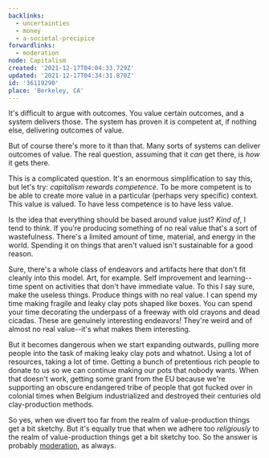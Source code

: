```yaml
---
backlinks:
  - uncertainties
  - money
  - a-societal-precipice
forwardlinks:
  - moderation
node: Capitalism
created: '2021-12-17T04:04:33.729Z'
updated: '2021-12-17T04:34:31.870Z'
id: '36119290'
place: 'Berkeley, CA'
---
```

It's difficult to argue with outcomes. You value certain outcomes, and a system delivers those. The system has proven it is competent at, if nothing else, delivering outcomes of value. 

But of course there's more to it than that. Many sorts of systems can deliver outcomes of value. The real question, assuming that it *can* get there, is *how* it gets there. 

This is a complicated question. It's an enormous simplification to say this, but let's try: *capitalism rewards competence*. To be more competent is to be able to create more value in a particular (perhaps very specific) context. This value is valued. To have less competence is to have less value. 

Is the idea that everything should be based around value just? *Kind of*, I tend to think. If you're producing something of no real value that's a sort of wastefulness. There's a limited amount of time, material, and energy in the world. Spending it on things that aren't valued isn't sustainable for a good reason. 

Sure, there's a whole class of endeavors and artifacts here that don't fit cleanly into this model. Art, for example. Self improvement and learning--time spent on activities that don't have immediate value. To this I say sure, make the useless things. Produce things with no real value. I can spend my time making fragile and leaky clay pots shaped like boxes. You can spend your time decorating the underpass of a freeway with old crayons and dead cicadas. These are genuinely interesting endeavors! They're weird and of almost no real value--it's what makes them interesting. 

But it becomes dangerous when we start expanding outwards, pulling more people into the task of making leaky clay pots and whatnot. Using a lot of resources, taking a lot of time. Getting a bunch of pretentious rich people to donate to us so we can continue making our pots that nobody wants. When that doesn't work, getting some grant from the EU because we're supporting an obscure endangered tribe of people that got fucked over in colonial times when Belgium industrialized and destroyed their centuries old clay-production methods.

So yes, when we divert too far from the realm of value-production things get a bit sketchy. But it's equally true that when we adhere too *religiously* to the realm of value-production things get a bit sketchy too. So the answer is probably [moderation](moderation.md), as always.  



